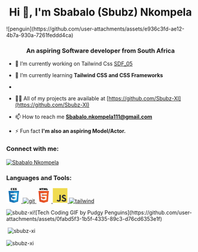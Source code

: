 <h1 align="center">Hi 👋, I'm Sbabalo (Sbubz) Nkompela</h1> ![penguin](https://github.com/user-attachments/assets/e936c3fd-ae12-4b7a-930a-7261feddd4ca)
<h3 align="center">An aspiring Software developer from South Africa</h3>

- 🔭 I’m currently working on Tailwind Css [SDF_05](https://github.com/Sbubz-XI/SDF_05_SBANKO25128_fto2502_b2_Sbabalo-NKompela_SDF05.git)



- 🌱 I’m currently learning **Tailwind CSS and CSS Frameworks**
- 
- 👨‍💻 All of my projects are available at [https://github.com/Sbubz-XI](https://github.com/Sbubz-XI)

- 📫 How to reach me **Sbabalo.nkompela111@gmail.com**

- ⚡ Fun fact **I'm also an aspiring Model/Actor.**

<h3 align="left">Connect with me:</h3>
<p align="left">
<a href="https://discord.gg/Sbabalo Nkompela" target="blank"><img align="center" src="https://raw.githubusercontent.com/rahuldkjain/github-profile-readme-generator/master/src/images/icons/Social/discord.svg" alt="Sbabalo Nkompela" height="30" width="40" /></a>
</p>

<h3 align="left">Languages and Tools:</h3>
<p align="left"> <a href="https://www.w3schools.com/css/" target="_blank" rel="noreferrer"> <img src="https://raw.githubusercontent.com/devicons/devicon/master/icons/css3/css3-original-wordmark.svg" alt="css3" width="40" height="40"/> </a> <a href="https://git-scm.com/" target="_blank" rel="noreferrer"> <img src="https://www.vectorlogo.zone/logos/git-scm/git-scm-icon.svg" alt="git" width="40" height="40"/> </a> <a href="https://www.w3.org/html/" target="_blank" rel="noreferrer"> <img src="https://raw.githubusercontent.com/devicons/devicon/master/icons/html5/html5-original-wordmark.svg" alt="html5" width="40" height="40"/> </a> <a href="https://developer.mozilla.org/en-US/docs/Web/JavaScript" target="_blank" rel="noreferrer"> <img src="https://raw.githubusercontent.com/devicons/devicon/master/icons/javascript/javascript-original.svg" alt="javascript" width="40" height="40"/> </a> <a href="https://tailwindcss.com/" target="_blank" rel="noreferrer"> <img src="https://www.vectorlogo.zone/logos/tailwindcss/tailwindcss-icon.svg" alt="tailwind" width="40" height="40"/> </a> </p>

<p><img align="left" src="https://github-readme-stats.vercel.app/api/top-langs?username=sbubz-xi&show_icons=true&locale=en&layout=compact" alt="sbubz-xi" /></p>
![Tech Coding GIF by Pudgy Penguins](https://github.com/user-attachments/assets/0fabd5f3-1b5f-4335-89c3-d76cd6353e1f)


<p>&nbsp;<img align="center" src="https://github-readme-stats.vercel.app/api?username=sbubz-xi&show_icons=true&locale=en" alt="sbubz-xi" /></p>

<p><img align="center" src="https://github-readme-streak-stats.herokuapp.com/?user=sbubz-xi&" alt="sbubz-xi" /></p>
